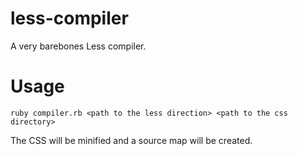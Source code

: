 less-compiler
=============

A very barebones Less compiler.

Usage
===

```
ruby compiler.rb <path to the less direction> <path to the css directory>
```

The CSS will be minified and a source map will be created.
